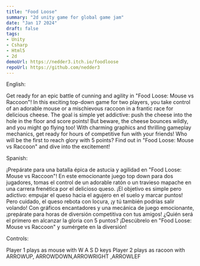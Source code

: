 ```yaml
---
title: "Food Loose"
summary: "2d unity game for global game jam"
date: "Jan 17 2024"
draft: false
tags:
- Unity
- Csharp
- Html5
- 2d
demoUrl: https://nedder3.itch.io/foodloose
repoUrl: https://github.com/nedder3
---
```


English:

Get ready for an epic battle of cunning and agility in "Food Loose: Mouse vs Raccoon"! In this exciting top-down game for two players, you take control of an adorable mouse or a mischievous raccoon in a frantic race for delicious cheese. The goal is simple yet addictive: push the cheese into the hole in the floor and score points! But beware, the cheese bounces wildly, and you might go flying too! With charming graphics and thrilling gameplay mechanics, get ready for hours of competitive fun with your friends! Who will be the first to reach glory with 5 points? Find out in "Food Loose: Mouse vs Raccoon" and dive into the excitement!

Spanish:

¡Prepárate para una batalla épica de astucia y agilidad en "Food Loose: Mouse vs Raccoon"! En este emocionante juego top down para dos jugadores, tomas el control de un adorable ratón o un travieso mapache en una carrera frenética por el delicioso queso. ¡El objetivo es simple pero adictivo: empujar el queso hacia el agujero en el suelo y marcar puntos! Pero cuidado, el queso rebota con locura, ¡y tú también podrías salir volando! Con gráficos encantadores y una mecánica de juego emocionante, ¡prepárate para horas de diversión competitiva con tus amigos! ¿Quién será el primero en alcanzar la gloria con 5 puntos? ¡Descúbrelo en "Food Loose: Mouse vs Raccoon" y sumérgete en la diversión!

Controls:

Player 1 plays as mouse with W A S D keys
Player 2 plays as racoon with ARROWUP, ARROWDOWN,ARROWRIGHT ,ARROWLEF